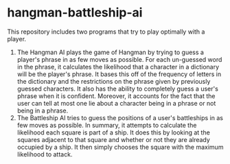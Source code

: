 # hangman-battleship-ai

This repository includes two programs that try to play optimally with a player.

1. The Hangman AI plays the game of Hangman by trying to guess a player's phrase in as few moves as possible. For each un-guessed word in the phrase, it calculates the likelihood that a character in a dictionary will be the player's phrase. It bases this off of the frequency of letters in the dictionary and the restrictions on the phrase given by previously guessed characters. It also has the ability to completely guess a user's phrase when it is confident. Moreover, it accounts for the fact that the user can tell at most one lie about a character being in a phrase or not being in a phrase.
2. The Battleship AI tries to guess the positions of a user's battleships in as few moves as possible. In summary, it attempts to calculate the likelihood each square is part of a ship. It does this by looking at the squares adjacent to that square and whether or not they are already occupied by a ship. It then simply chooses the square with the maximum likelihood to attack.
